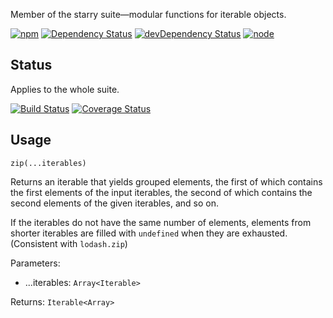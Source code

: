 Member of the starry suite—modular functions for iterable objects.

[![npm](https://img.shields.io/npm/v/starry.zip.svg?style=flat-square)](https://www.npmjs.com/package/starry.zip) [![Dependency Status](https://img.shields.io/david/starry.zip.svg?style=flat-square)](https://david-dm.org/starry.zip) [![devDependency Status](https://img.shields.io/david/dev/starry.zip.svg?style=flat-square)](https://david-dm.org/starry.zip#info=devDependencies) [![node](https://img.shields.io/node/v/starry.zip.svg?style=flat-square)](https://nodejs.org/en/download/)

## Status

Applies to the whole suite.

[![Build Status](https://img.shields.io/travis/seangenabe/starry.svg?style=flat-square)](https://travis-ci.org/seangenabe/starry) [![Coverage Status](https://img.shields.io/coveralls/seangenabe/starry.svg?style=flat-square)](https://coveralls.io/github/seangenabe/starry)

## Usage

`zip(...iterables)`

Returns an iterable that yields grouped elements, the first of which contains the first elements of the input iterables, the second of which contains the second elements of the given iterables, and so on.

If the iterables do not have the same number of elements, elements from shorter iterables are filled with `undefined` when they are exhausted. (Consistent with `lodash.zip`)

Parameters:
* ...iterables: `Array<Iterable>`

Returns: `Iterable<Array>`

